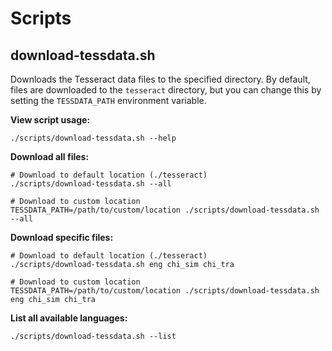 # Scripts

## download-tessdata.sh

Downloads the Tesseract data files to the specified directory. By default, files are downloaded to the `tesseract` directory, but you can change this by setting the `TESSDATA_PATH` environment variable.

**View script usage:**

```shell
./scripts/download-tessdata.sh --help
```

**Download all files:**

```shell
# Download to default location (./tesseract)
./scripts/download-tessdata.sh --all

# Download to custom location
TESSDATA_PATH=/path/to/custom/location ./scripts/download-tessdata.sh --all
```

**Download specific files:**

```shell
# Download to default location (./tesseract)
./scripts/download-tessdata.sh eng chi_sim chi_tra

# Download to custom location
TESSDATA_PATH=/path/to/custom/location ./scripts/download-tessdata.sh eng chi_sim chi_tra
```

**List all available languages:**

```shell
./scripts/download-tessdata.sh --list
```
